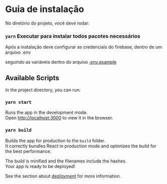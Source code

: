 # Guia de instalação

No diretório do projeto, você deve rodar:
### `yarn` Executar para instalar todos pacotes necessários

Após a instalação deve configurar as credenciais do firebase, dentro de um arquivo .env

seguindo as variáveis dentro do arquivo [.env.example](https://github.com/iag0bezz/case_rav/blob/master/web/.env.example)

## Available Scripts

In the project directory, you can run:

### `yarn start`

Runs the app in the development mode.\
Open [http://localhost:3000](http://localhost:3000) to view it in the browser.

### `yarn build`

Builds the app for production to the `build` folder.\
It correctly bundles React in production mode and optimizes the build for the best performance.

The build is minified and the filenames include the hashes.\
Your app is ready to be deployed!

See the section about [deployment](https://facebook.github.io/create-react-app/docs/deployment) for more information.